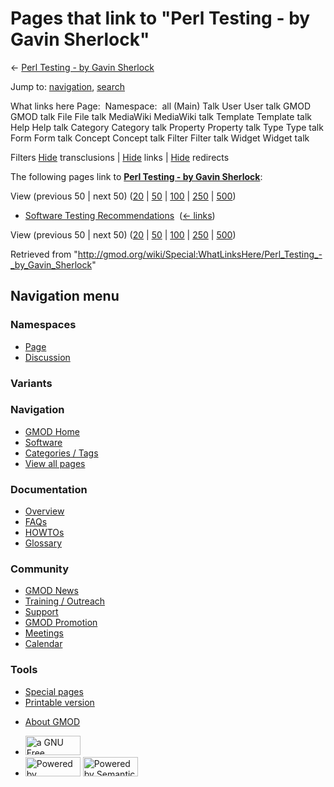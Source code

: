 <div id="mw-page-base" class="noprint">

</div>

<div id="mw-head-base" class="noprint">

</div>

<div id="content" class="mw-body" role="main">

<span id="top"></span>

<div id="mw-js-message" style="display:none;">

</div>



# <span dir="auto">Pages that link to "Perl Testing - by Gavin Sherlock"</span>

<div id="bodyContent">

<div id="contentSub">

← [Perl Testing - by Gavin
Sherlock](/wiki/Perl_Testing_-_by_Gavin_Sherlock "Perl Testing - by Gavin Sherlock")

</div>

<div id="jump-to-nav" class="mw-jump">

Jump to: [navigation](#mw-navigation), [search](#p-search)

</div>

<div id="mw-content-text">

What links here Page:  Namespace:  all (Main) Talk User User talk GMOD
GMOD talk File File talk MediaWiki MediaWiki talk Template Template talk
Help Help talk Category Category talk Property Property talk Type Type
talk Form Form talk Concept Concept talk Filter Filter talk Widget
Widget talk

Filters
[Hide](/mediawiki/index.php?title=Special:WhatLinksHere/Perl_Testing_-_by_Gavin_Sherlock&hidetrans=1 "Special:WhatLinksHere/Perl Testing - by Gavin Sherlock")
transclusions \|
[Hide](/mediawiki/index.php?title=Special:WhatLinksHere/Perl_Testing_-_by_Gavin_Sherlock&hidelinks=1 "Special:WhatLinksHere/Perl Testing - by Gavin Sherlock")
links \|
[Hide](/mediawiki/index.php?title=Special:WhatLinksHere/Perl_Testing_-_by_Gavin_Sherlock&hideredirs=1 "Special:WhatLinksHere/Perl Testing - by Gavin Sherlock")
redirects

The following pages link to **[Perl Testing - by Gavin
Sherlock](/wiki/Perl_Testing_-_by_Gavin_Sherlock "Perl Testing - by Gavin Sherlock")**:

View (previous 50 \| next 50)
([20](/mediawiki/index.php?title=Special:WhatLinksHere/Perl_Testing_-_by_Gavin_Sherlock&limit=20 "Special:WhatLinksHere/Perl Testing - by Gavin Sherlock")
\|
[50](/mediawiki/index.php?title=Special:WhatLinksHere/Perl_Testing_-_by_Gavin_Sherlock&limit=50 "Special:WhatLinksHere/Perl Testing - by Gavin Sherlock")
\|
[100](/mediawiki/index.php?title=Special:WhatLinksHere/Perl_Testing_-_by_Gavin_Sherlock&limit=100 "Special:WhatLinksHere/Perl Testing - by Gavin Sherlock")
\|
[250](/mediawiki/index.php?title=Special:WhatLinksHere/Perl_Testing_-_by_Gavin_Sherlock&limit=250 "Special:WhatLinksHere/Perl Testing - by Gavin Sherlock")
\|
[500](/mediawiki/index.php?title=Special:WhatLinksHere/Perl_Testing_-_by_Gavin_Sherlock&limit=500 "Special:WhatLinksHere/Perl Testing - by Gavin Sherlock"))

- [Software Testing
  Recommendations](/wiki/Software_Testing_Recommendations "Software Testing Recommendations")
  ‎ <span class="mw-whatlinkshere-tools">([←
  links](/mediawiki/index.php?title=Special:WhatLinksHere&target=Software+Testing+Recommendations "Special:WhatLinksHere"))</span>

View (previous 50 \| next 50)
([20](/mediawiki/index.php?title=Special:WhatLinksHere/Perl_Testing_-_by_Gavin_Sherlock&limit=20 "Special:WhatLinksHere/Perl Testing - by Gavin Sherlock")
\|
[50](/mediawiki/index.php?title=Special:WhatLinksHere/Perl_Testing_-_by_Gavin_Sherlock&limit=50 "Special:WhatLinksHere/Perl Testing - by Gavin Sherlock")
\|
[100](/mediawiki/index.php?title=Special:WhatLinksHere/Perl_Testing_-_by_Gavin_Sherlock&limit=100 "Special:WhatLinksHere/Perl Testing - by Gavin Sherlock")
\|
[250](/mediawiki/index.php?title=Special:WhatLinksHere/Perl_Testing_-_by_Gavin_Sherlock&limit=250 "Special:WhatLinksHere/Perl Testing - by Gavin Sherlock")
\|
[500](/mediawiki/index.php?title=Special:WhatLinksHere/Perl_Testing_-_by_Gavin_Sherlock&limit=500 "Special:WhatLinksHere/Perl Testing - by Gavin Sherlock"))

</div>

<div class="printfooter">

Retrieved from
"<http://gmod.org/wiki/Special:WhatLinksHere/Perl_Testing_-_by_Gavin_Sherlock>"

</div>

<div id="catlinks" class="catlinks catlinks-allhidden">

</div>

<div class="visualClear">

</div>

</div>

</div>

<div id="mw-navigation">

## Navigation menu

<div id="mw-head">



<div id="left-navigation">

<div id="p-namespaces" class="vectorTabs" role="navigation"
aria-labelledby="p-namespaces-label">

### Namespaces

- <span id="ca-nstab-main"><a href="/wiki/Perl_Testing_-_by_Gavin_Sherlock" accesskey="c"
  title="View the content page [c]">Page</a></span>
- <span id="ca-talk"><a
  href="/mediawiki/index.php?title=Talk:Perl_Testing_-_by_Gavin_Sherlock&amp;action=edit&amp;redlink=1"
  accesskey="t"
  title="Discussion about the content page [t]">Discussion</a></span>

</div>

<div id="p-variants" class="vectorMenu emptyPortlet" role="navigation"
aria-labelledby="p-variants-label">

### 

### Variants[](#)

<div class="menu">

</div>

</div>

</div>

<div id="right-navigation">





</div>



</div>

</div>

</div>

<div id="mw-panel">

<div id="p-logo" role="banner">

<a href="/wiki/Main_Page"
style="background-image: url(http://gmod.org/images/GMOD-cogs.png);"
title="Visit the main page"></a>

</div>

<div id="p-Navigation" class="portal" role="navigation"
aria-labelledby="p-Navigation-label">

### Navigation

<div class="body">

- <span id="n-GMOD-Home">[GMOD Home](/wiki/Main_Page)</span>
- <span id="n-Software">[Software](/wiki/GMOD_Components)</span>
- <span id="n-Categories-.2F-Tags">[Categories /
  Tags](/wiki/Categories)</span>
- <span id="n-View-all-pages">[View all
  pages](/wiki/Special:AllPages)</span>

</div>

</div>

<div id="p-Documentation" class="portal" role="navigation"
aria-labelledby="p-Documentation-label">

### Documentation

<div class="body">

- <span id="n-Overview">[Overview](/wiki/Overview)</span>
- <span id="n-FAQs">[FAQs](/wiki/Category:FAQ)</span>
- <span id="n-HOWTOs">[HOWTOs](/wiki/Category:HOWTO)</span>
- <span id="n-Glossary">[Glossary](/wiki/Glossary)</span>

</div>

</div>

<div id="p-Community" class="portal" role="navigation"
aria-labelledby="p-Community-label">

### Community

<div class="body">

- <span id="n-GMOD-News">[GMOD News](/wiki/GMOD_News)</span>
- <span id="n-Training-.2F-Outreach">[Training /
  Outreach](/wiki/Training_and_Outreach)</span>
- <span id="n-Support">[Support](/wiki/Support)</span>
- <span id="n-GMOD-Promotion">[GMOD
  Promotion](/wiki/GMOD_Promotion)</span>
- <span id="n-Meetings">[Meetings](/wiki/Meetings)</span>
- <span id="n-Calendar">[Calendar](/wiki/Calendar)</span>

</div>

</div>

<div id="p-tb" class="portal" role="navigation"
aria-labelledby="p-tb-label">

### Tools

<div class="body">

- <span id="t-specialpages"><a href="/wiki/Special:SpecialPages" accesskey="q"
  title="A list of all special pages [q]">Special pages</a></span>
- <span id="t-print"><a
  href="/mediawiki/index.php?title=Special:WhatLinksHere/Perl_Testing_-_by_Gavin_Sherlock&amp;printable=yes"
  rel="alternate" accesskey="p"
  title="Printable version of this page [p]">Printable version</a></span>

</div>

</div>

</div>

</div>

<div id="footer" role="contentinfo">

- <span id="footer-places-about">[About
  GMOD](/wiki/GMOD:About "GMOD:About")</span>

<!-- -->

- <span id="footer-copyrightico">[<img src="http://www.gnu.org/graphics/gfdl-logo-small.png" width="88"
  height="31" alt="a GNU Free Documentation License" />](http://www.gnu.org/licenses/fdl-1.3.html)</span>
- <span id="footer-poweredbyico">[<img src="/mediawiki/skins/common/images/poweredby_mediawiki_88x31.png"
  width="88" height="31" alt="Powered by MediaWiki" />](//www.mediawiki.org/)
  [<img
  src="/mediawiki/extensions/SemanticMediaWiki/includes/../resources/images/smw_button.png"
  width="88" height="31" alt="Powered by Semantic MediaWiki" />](https://www.semantic-mediawiki.org/wiki/Semantic_MediaWiki)</span>

<div style="clear:both">

</div>

</div>

